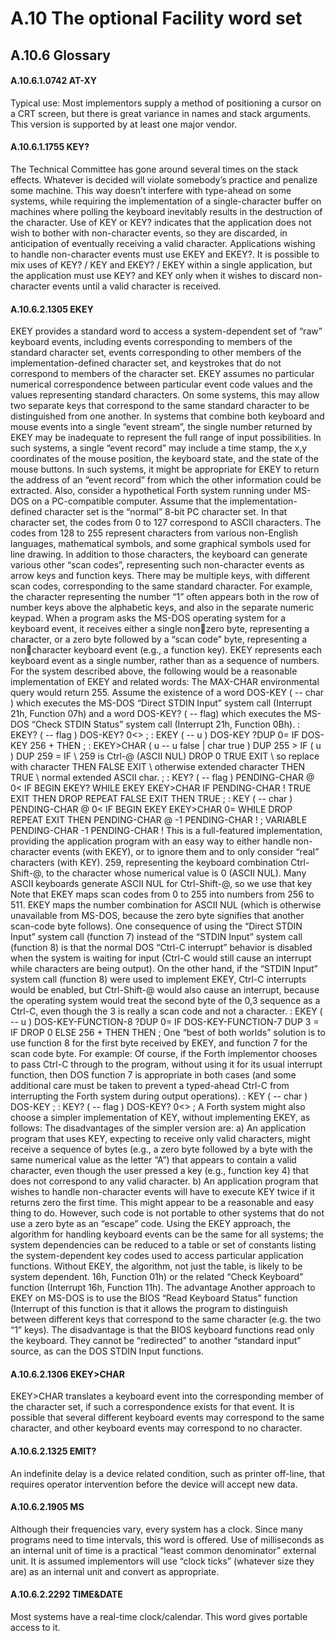 # A.10 The optional Facility word set 


## A.10.6 Glossary 


#### A.10.6.1.0742 AT-XY 

Typical use: Most implementors supply a method of positioning a cursor on a CRT screen, but there is great variance in  names and stack arguments. This version is supported by at least one major vendor.

#### A.10.6.1.1755 KEY? 

The Technical Committee has gone around several times on the stack effects. Whatever is decided will  violate somebody’s practice and penalize some machine. This way doesn’t interfere with type-ahead on  some systems, while requiring the implementation of a single-character buffer on machines where polling  the keyboard inevitably results in the destruction of the character.
Use of KEY or KEY? indicates that the application does not wish to bother with non-character events, so  they are discarded, in anticipation of eventually receiving a valid character. Applications wishing to handle  non-character events must use EKEY and EKEY?. It is possible to mix uses of KEY? / KEY and EKEY? /  EKEY within a single application, but the application must use KEY? and KEY only when it wishes to  discard non-character events until a valid character is received.

#### A.10.6.2.1305 EKEY 

EKEY provides a standard word to access a system-dependent set of “raw” keyboard events, including  events corresponding to members of the standard character set, events corresponding to other members of  the implementation-defined character set, and keystrokes that do not correspond to members of the  character set.
EKEY assumes no particular numerical correspondence between particular event code values and the values  representing standard characters. On some systems, this may allow two separate keys that correspond to the  same standard character to be distinguished from one another.
In systems that combine both keyboard and mouse events into a single “event stream”, the single number  returned by EKEY may be inadequate to represent the full range of input possibilities. In such systems, a  single “event record” may include a time stamp, the x,y coordinates of the mouse position, the keyboard  state, and the state of the mouse buttons. In such systems, it might be appropriate for EKEY to return the  address of an “event record” from which the other information could be extracted.
Also, consider a hypothetical Forth system running under MS-DOS on a PC-compatible computer. Assume  that the implementation-defined character set is the “normal” 8-bit PC character set. In that character set,  the codes from 0 to 127 correspond to ASCII characters. The codes from 128 to 255 represent characters  from various non-English languages, mathematical symbols, and some graphical symbols used for line  drawing. In addition to those characters, the keyboard can generate various other “scan codes”, representing  such non-character events as arrow keys and function keys.
There may be multiple keys, with different scan codes, corresponding to the same standard character. For  example, the character representing the number “1” often appears both in the row of number keys above the  alphabetic keys, and also in the separate numeric keypad.
When a program asks the MS-DOS operating system for a keyboard event, it receives either a single nonzero byte, representing a character, or a zero byte followed by a “scan code” byte, representing a noncharacter keyboard event (e.g., a function key).
EKEY represents each keyboard event as a single number, rather than as a sequence of numbers. For the  system described above, the following would be a reasonable implementation of EKEY and related words:  The MAX-CHAR environmental query would return 255.
Assume the existence of a word DOS-KEY ( -- char ) which executes the MS-DOS “Direct STDIN  Input” system call (Interrupt 21h, Function 07h) and a word DOS-KEY? ( -- flag) which executes the  MS-DOS “Check STDIN Status” system call (Interrupt 21h, Function 0Bh).
: EKEY? ( -- flag ) DOS-KEY? 0<> ; 
: EKEY ( -- u ) DOS-KEY ?DUP 0= IF DOS-KEY 256 + THEN ; 
: EKEY>CHAR ( u -- u false | char true ) 
 DUP 255 > IF ( u ) 
 DUP 259 = IF \ 259 is Ctrl-@ (ASCII NUL) 
 DROP 0 TRUE EXIT \ so replace with character 
 THEN FALSE EXIT \ otherwise extended character 
THEN TRUE \ normal extended ASCII char.
; 
: KEY? ( -- flag ) 
 PENDING-CHAR @ 0< IF 
 BEGIN EKEY? WHILE 
 EKEY EKEY>CHAR IF 
 PENDING-CHAR ! TRUE EXIT 
 THEN DROP 
 REPEAT FALSE EXIT 
 THEN TRUE 
; 
: KEY ( -- char ) 
 PENDING-CHAR @ 0< IF 
 BEGIN EKEY EKEY>CHAR 0= WHILE 
 DROP 
 REPEAT EXIT 
 THEN PENDING-CHAR @ -1 PENDING-CHAR ! 
; 
VARIABLE PENDING-CHAR -1 PENDING-CHAR !  This is a full-featured implementation, providing the application program with an easy way to either handle  non-character events (with EKEY), or to ignore them and to only consider “real” characters (with KEY).
259, representing the keyboard combination Ctrl-Shift-@, to the character whose numerical value is 0 
(ASCII NUL). Many ASCII keyboards generate ASCII NUL for Ctrl-Shift-@, so we use that key 
Note that EKEY maps scan codes from 0 to 255 into numbers from 256 to 511. EKEY maps the number  combination for ASCII NUL (which is otherwise unavailable from MS-DOS, because the zero byte signifies  that another scan-code byte follows).
One consequence of using the “Direct STDIN Input” system call (function 7) instead of the “STDIN Input”  system call (function 8) is that the normal DOS “Ctrl-C interrupt” behavior is disabled when the system is  waiting for input (Ctrl-C would still cause an interrupt while characters are being output). On the other  hand, if the “STDIN Input” system call (function 8) were used to implement EKEY, Ctrl-C interrupts would  be enabled, but Ctrl-Shift-@ would also cause an interrupt, because the operating system would treat the  second byte of the 0,3 sequence as a Ctrl-C, even though the 3 is really a scan code and not a character.
: EKEY ( -- u ) 
 DOS-KEY-FUNCTION-8 ?DUP 0= IF 
 DOS-KEY-FUNCTION-7 DUP 3 = IF 
 DROP 0 ELSE 256 + 
 THEN 
 THEN 
; 
One “best of both worlds” solution is to use function 8 for the first byte received by EKEY, and function 7  for the scan code byte. For example:  Of course, if the Forth implementor chooses to pass Ctrl-C through to the program, without using it for its  usual interrupt function, then DOS function 7 is appropriate in both cases (and some additional care must be  taken to prevent a typed-ahead Ctrl-C from interrupting the Forth system during output operations).
: KEY ( -- char ) DOS-KEY ; 
: KEY? ( -- flag ) DOS-KEY? 0<> ; 
A Forth system might also choose a simpler implementation of KEY, without implementing EKEY, as  follows:  The disadvantages of the simpler version are:  a) An application program that uses KEY, expecting to receive only valid characters, might receive a  sequence of bytes (e.g., a zero byte followed by a byte with the same numerical value as the letter “A”)  that appears to contain a valid character, even though the user pressed a key (e.g., function key 4) that  does not correspond to any valid character.
b) An application program that wishes to handle non-character events will have to execute KEY twice  if it returns zero the first time. This might appear to be a reasonable and easy thing to do. However,  such code is not portable to other systems that do not use a zero byte as an “escape” code. Using the  EKEY approach, the algorithm for handling keyboard events can be the same for all systems; the system  dependencies can be reduced to a table or set of constants listing the system-dependent key codes used  to access particular application functions. Without EKEY, the algorithm, not just the table, is likely to  be system dependent.
16h, Function 01h) or the related “Check Keyboard” function (Interrupt 16h, Function 11h). The advantage 
Another approach to EKEY on MS-DOS is to use the BIOS “Read Keyboard Status” function (Interrupt  of this function is that it allows the program to distinguish between different keys that correspond to the  same character (e.g. the two “1” keys). The disadvantage is that the BIOS keyboard functions read only the  keyboard. They cannot be “redirected” to another “standard input” source, as can the DOS STDIN Input  functions.

#### A.10.6.2.1306 EKEY>CHAR 

EKEY>CHAR translates a keyboard event into the corresponding member of the character set, if such a  correspondence exists for that event.
It is possible that several different keyboard events may correspond to the same character, and other  keyboard events may correspond to no character.

#### A.10.6.2.1325 EMIT? 

An indefinite delay is a device related condition, such as printer off-line, that requires operator intervention  before the device will accept new data.

#### A.10.6.2.1905 MS 

Although their frequencies vary, every system has a clock. Since many programs need to time intervals, this  word is offered. Use of milliseconds as an internal unit of time is a practical “least common denominator”  external unit. It is assumed implementors will use “clock ticks” (whatever size they are) as an internal unit  and convert as appropriate.

#### A.10.6.2.2292 TIME&DATE 

Most systems have a real-time clock/calendar. This word gives portable access to it.

